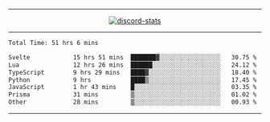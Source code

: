 <a href="https://www.github.com/ripavoid" target="_blank" rel="noreferrer">

-------

<div align='center'>
    <a href='https://discordapp.com/users/825178146797518881'>
        <img align='center' alt='discord-stats' src='https://api.discord-status.me/825178146797518881?nitro&boost=4&gradient=%231e0b1a%2C%23000000%2C%23000000%2C%23160316'></img>
    </a>
</div>

-------

<!--START_SECTION:waka-->

```txt
Total Time: 51 hrs 6 mins

Svelte            15 hrs 51 mins  ███████▓░░░░░░░░░░░░░░░░░   30.75 %
Lua               12 hrs 26 mins  ██████░░░░░░░░░░░░░░░░░░░   24.12 %
TypeScript        9 hrs 29 mins   ████▓░░░░░░░░░░░░░░░░░░░░   18.40 %
Python            9 hrs           ████▒░░░░░░░░░░░░░░░░░░░░   17.45 %
JavaScript        1 hr 43 mins    █░░░░░░░░░░░░░░░░░░░░░░░░   03.35 %
Prisma            31 mins         ▒░░░░░░░░░░░░░░░░░░░░░░░░   01.02 %
Other             28 mins         ▒░░░░░░░░░░░░░░░░░░░░░░░░   00.93 %
```

<!--END_SECTION:waka-->

-------
